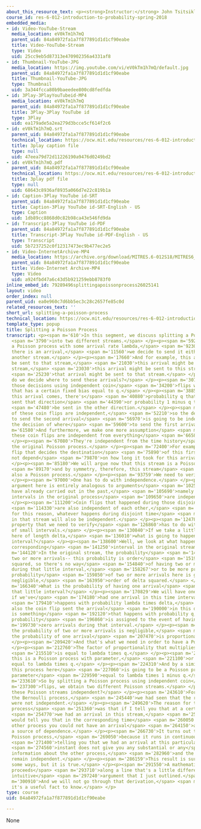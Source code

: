 ```yaml
---
about_this_resource_text: <p><strong>Instructor:</strong> John Tsitsiklis</p>
course_id: res-6-012-introduction-to-probability-spring-2018
embedded_media:
- id: Video-YouTube-Stream
  media_location: eV0kTm1h7mQ
  parent_uid: 84a84972fa1a7f877891d1d1cf90eabe
  title: Video-YouTube-Stream
  type: Video
  uid: 25cc9eb5d87313e470902356a4331af8
- id: Thumbnail-YouTube-JPG
  media_location: https://img.youtube.com/vi/eV0kTm1h7mQ/default.jpg
  parent_uid: 84a84972fa1a7f877891d1d1cf90eabe
  title: Thumbnail-YouTube-JPG
  type: Thumbnail
  uid: 3a344fcca80b9baeedee800cd8fedfda
- id: 3Play-3PlayYouTubeid-MP4
  media_location: eV0kTm1h7mQ
  parent_uid: 84a84972fa1a7f877891d1d1cf90eabe
  title: 3Play-3Play YouTube id
  type: 3Play
  uid: ea179ade5a2ea279d3bcce5cf614f2c6
- id: eV0kTm1h7mQ.srt
  parent_uid: 84a84972fa1a7f877891d1d1cf90eabe
  technical_location: https://ocw.mit.edu/resources/res-6-012-introduction-to-probability-spring-2018/part-iii-random-processes/splitting-a-poisson-process/eV0kTm1h7mQ.srt
  title: 3play caption file
  type: null
  uid: 47eea79d72d11226190a9476d0249bd2
- id: eV0kTm1h7mQ.pdf
  parent_uid: 84a84972fa1a7f877891d1d1cf90eabe
  technical_location: https://ocw.mit.edu/resources/res-6-012-introduction-to-probability-spring-2018/part-iii-random-processes/splitting-a-poisson-process/eV0kTm1h7mQ.pdf
  title: 3play pdf file
  type: null
  uid: 68643c8936af8935a066d7e22c819b1a
- id: Caption-3Play YouTube id-SRT
  parent_uid: 84a84972fa1a7f877891d1d1cf90eabe
  title: Caption-3Play YouTube id-SRT-English - US
  type: Caption
  uid: 1db89cc8868d0c82b98ca43e546fd9da
- id: Transcript-3Play YouTube id-PDF
  parent_uid: 84a84972fa1a7f877891d1d1cf90eabe
  title: Transcript-3Play YouTube id-PDF-English - US
  type: Transcript
  uid: 5b7237252c0f12317473ec9b477ec2e5
- id: Video-InternetArchive-MP4
  media_location: https://archive.org/download/MITRES.6-012S18/MITRES6_012S18_L23-06_300k.mp4
  parent_uid: 84a84972fa1a7f877891d1d1cf90eabe
  title: Video-Internet Archive-MP4
  type: Video
  uid: a924fbd47a6c43d5b921259ebb8783f0
inline_embed_id: 79289496splittingapoissonprocess26025141
layout: video
order_index: null
parent_uid: ea0e960c7d6bb5ec3c28c2657fe85c0d
related_resources_text: ''
short_url: splitting-a-poisson-process
technical_location: https://ocw.mit.edu/resources/res-6-012-introduction-to-probability-spring-2018/part-iii-random-processes/splitting-a-poisson-process
template_type: popup
title: Splitting a Poisson Process
transcript: <p><span m='610'>In this segment, we discuss splitting a Poisson process</span>
  <span m='3790'>into two different streams.</span> </p><p><span m='5920'>So we have
  a Poisson process with some arrival rate lambda,</span> <span m='9230'>and whenever
  there is an arrival,</span> <span m='11560'>we decide to send it either to one or
  another stream.</span> </p><p><span m='17660'>And for example, this arrival might
  be sent to that stream,</span> <span m='21030'>this arrival might be sent to this
  stream,</span> <span m='23030'>this arrival might be sent to this stream,</span>
  <span m='25230'>that arrival might be sent to that stream.</span> </p><p><span m='27910'>How
  do we decide where to send these arrivals?</span> </p><p><span m='30780'>We make
  those decisions using independent coin</span> <span m='34200'>flips with a coin
  that has a certain fixed bias equal to q.</span> </p><p><span m='38850'>So when
  this arrival comes, there's</span> <span m='40880'>probability q that it will be
  sent that direction</span> <span m='44390'>or probability 1 minus q that it will</span>
  <span m='47480'>be sent in the other direction.</span> </p><p><span m='49330'>All
  of these coin flips are independent,</span> <span m='52210'>so the decision on where
  to send the second arrival</span> <span m='56970'>is going to be independent from
  the decision of where</span> <span m='59600'>to send the first arrival.</span> </p><p><span
  m='61580'>And furthermore, we make one more assumption</span> <span m='63590'>that
  these coin flips are independent from everything</span> <span m='66580'>else.</span>
  </p><p><span m='67080'>They're independent from the time history</span> <span m='69750'>of
  the original Poisson process.</span> </p><p><span m='72400'>For example, the coin
  flip that decides the destination</span> <span m='75890'>of this first arrival can
  not depend</span> <span m='79870'>on how long it took for this arrival to occur.</span>
  </p><p><span m='85180'>We will argue now that this stream is a Poisson process</span>
  <span m='89170'>and by symmetry, therefore, this stream</span> <span m='91680'>is
  also a Poisson process.</span> </p><p><span m='93759'>We need to verify two assumptions.</span>
  </p><p><span m='97000'>One has to do with independence.</span> </p><p><span m='99850'>The
  argument here is entirely analogous to arguments</span> <span m='102539'>that we
  have already carried out in the past,</span> <span m='105690'>namely disjoint time
  intervals in the original process</span> <span m='109650'>are independent.</span>
  </p><p><span m='111200'>Coin flips that happened during those disjoint time intervals</span>
  <span m='114330'>are also independent of each other,</span> <span m='116479'>and
  for this reason, whatever happens during disjoint time</span> <span m='119490'>intervals
  in that stream will also be independent.</span> </p><p><span m='124780'>The other
  property that we need to verify</span> <span m='126860'>has to do with probabilities
  of small intervals.</span> </p><p><span m='130840'>If we take a little interval
  here of length delta,</span> <span m='136010'>what is going to happen during that
  interval?</span> </p><p><span m='138600'>Well, we look at what happens during the
  corresponding</span> <span m='141250'>interval in the original stream.</span> </p><p><span
  m='144120'>In the original stream, the probability</span> <span m='146360'>of having
  two or more arrivals-- this probability is order</span> <span m='151900'>of delta
  squared, so there's no way</span> <span m='154840'>of having two or more arrivals
  during that little interval,</span> <span m='158267'>or to be more precise, the
  probability</span> <span m='159850'>of two or more arrivals here is going to be
  negligible,</span> <span m='163950'>order of delta squared.</span> </p><p><span
  m='166340'>What is the probability of having one arrival</span> <span m='168700'>during
  that little interval?</span> </p><p><span m='170829'>We will have one arrival here
  if we've</span> <span m='174180'>had one arrival in this time interval, which</span>
  <span m='179410'>happens with probability lambda times delta,</span> <span m='186200'>and
  also the coin flip sent the arrival</span> <span m='190000'>in this direction, which
  is something</span> <span m='192120'>that happens with probability q, and the remaining
  probability</span> <span m='196860'>is assigned to the event of having</span> <span
  m='199730'>zero arrivals during that interval.</span> </p><p><span m='202430'>So
  the probability of two or more arrivals is negligible,</span> <span m='205780'>and
  the probability of one arrival</span> <span m='207470'>is proportional to delta.</span>
  </p><p><span m='209420'>And that's what we need in order to have a Poisson process.</span>
  </p><p><span m='212760'>The factor of proportionality that multiplies delta</span>
  <span m='215510'>is equal to lambda times q.</span> </p><p><span m='217850'>Therefore,
  this is a Poisson process with parameter,</span> <span m='221100'>or arrival rate,
  equal to lambda times q.</span> </p><p><span m='224310'>And by a similar argument,
  this process here</span> <span m='227060'>is going to be a Poisson process with
  parameter</span> <span m='229590'>equal to lambda times 1 minus q.</span> </p><p><span
  m='233610'>So by splitting a Poisson process using independent coin</span> <span
  m='237300'>flips, we obtain two different Poisson streams.</span> </p><p><span m='240880'>Are
  these Poisson streams independent?</span> </p><p><span m='243610'>For the case of
  the Bernoulli process,</span> <span m='245440'>we had seen that the resulting streams
  were not independent.</span> </p><p><span m='249620'>The reason for the Bernoulli
  process</span> <span m='251360'>was that if I tell you that at a certain slot</span>
  <span m='254770'>we had an arrival in this stream,</span> <span m='257490'>that
  would tell you that in the corresponding time</span> <span m='260050'>slot of the
  other process you could not have an arrival</span> <span m='264150'>and that was
  a source of dependence.</span> </p><p><span m='266730'>It turns out that for the
  Poisson process,</span> <span m='269050'>because it runs in continuous time,</span>
  <span m='271400'>telling you that we had an arrival at this particular time</span>
  <span m='274560'>instant does not give you any substantial or any</span> <span m='279090'>nontrivial
  information about the other process,</span> <span m='282960'>and the two processes
  remain independent.</span> </p><p><span m='286159'>This result is surprising in
  some ways, but it is true.</span> </p><p><span m='291550'>A mathematical derivation
  proceeds</span> <span m='293710'>along a line that's a little different from the
  intuitive</span> <span m='297240'>argument that I just outlined.</span> </p><p><span
  m='300910'>And we will not go through that derivation,</span> <span m='303450'>but
  it's a useful fact to know.</span> </p>
type: course
uid: 84a84972fa1a7f877891d1d1cf90eabe

---
```

None